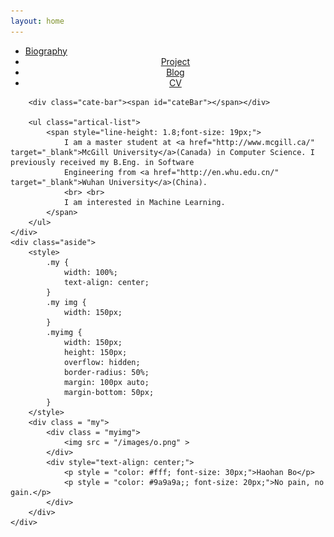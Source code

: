 ```yaml
---
layout: home
---
```


<div class="index-content blog">
    <div class="section">
        <ul class="artical-cate">
        	<li class="on"><a href="/"><span>Biography</span></a></li>
            <li style="text-align:center"><a href="/project"><span>Project</span></a></li>
            <li style="text-align:center"><a href="/blog"><span>Blog</span></a></li>
            <li style="text-align:center"><a href="/cv.pdf"><span>CV</span></a></li>
        </ul>

        <div class="cate-bar"><span id="cateBar"></span></div>

        <ul class="artical-list">
			<span style="line-height: 1.8;font-size: 19px;">
				I am a master student at <a href="http://www.mcgill.ca/" target="_blank">McGill University</a>(Canada) in Computer Science. I previously received my B.Eng. in Software
				Engineering from <a href="http://en.whu.edu.cn/" target="_blank">Wuhan University</a>(China).
				<br> <br>
				I am interested in Machine Learning.
			</span>
        </ul>
    </div>
    <div class="aside">
    	<style>
    		.my {
    			width: 100%;
    			text-align: center;
    		}
    		.my img {
    			width: 150px;
    		}
    		.myimg {
    			width: 150px;
    			height: 150px;
    			overflow: hidden;
    			border-radius: 50%;
    			margin: 100px auto;
    			margin-bottom: 50px;
    		}
    	</style>
    	<div class = "my">
    		<div class = "myimg">
    			<img src = "/images/o.png" >
    		</div>
    		<div style="text-align: center;">
    			<p style = "color: #fff; font-size: 30px;">Haohan Bo</p>
    			<p style = "color: #9a9a9a;; font-size: 20px;">No pain, no gain.</p>
    		</div>
    	</div>
    </div>
</div>
